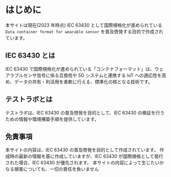 # はじめに

本サイトは現在(2023 年時点) IEC 63430 として国際規格化が進められている`Data container format for wearable sensor` を普及啓発する目的で作成されています。

## IEC 63430 とは

IEC 63430 で国際規格化が進められている「コンテナフォーマット」は、ウェアラブルセンサ信号に係る互換性や 5G システムと連携する IoT への適応性を高め、データの共有・利活用を柔軟に行える、標準化の核となる技術です。

## テストラボとは

テストラボは、IEC 63430 の普及啓発を目的として、IEC 63430 の検証を行うための情報や環境構築手順を提供しています。

## 免責事項

本サイトの内容は、IEC 63430 の普及啓発を目的として作成されています。
作成時の最新の情報を基に作成していますが、IEC 63430 が国際規格として発行された場合、IEC 63430 が優先されます。
本サイトの内容によって生じたいかなる損害についても、一切の責任を負いません
